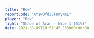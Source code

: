 ```yaml
---
title: "Row"
reportCode: "AY1wQfdJ3FnWykmL"
player: "Row"
fight: "Shade of Aran - Wipe 1 (61%)"
date: 2021-08-09T18:51:45.833000+00:00
---
```

